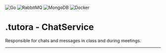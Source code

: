 ![Go](https://img.shields.io/badge/go-%2300ADD8.svg?style=for-the-badge&logo=go&logoColor=white)
![RabbitMQ](https://img.shields.io/badge/Rabbitmq-FF6600?style=for-the-badge&logo=rabbitmq&logoColor=white)
![MongoDB](https://img.shields.io/badge/MongoDB-%234ea94b.svg?style=for-the-badge&logo=mongodb&logoColor=white)
![Docker](https://img.shields.io/badge/docker-%230db7ed.svg?style=for-the-badge&logo=docker&logoColor=white)

# .tutora - ChatService

Responsible for chats and messages in class and during meetings.

---